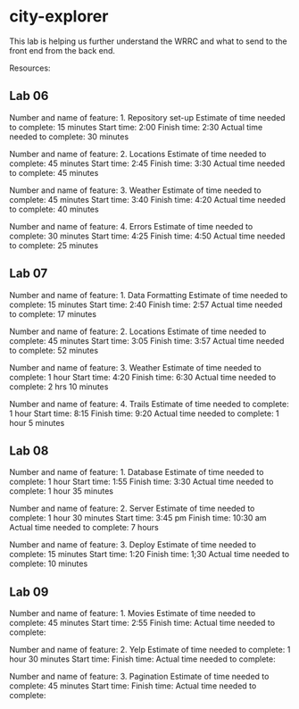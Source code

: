 # city-explorer
This lab is helping us further understand the WRRC and what to send to the front end from the back end.

Resources:

## Lab 06
Number and name of feature: 1. Repository set-up
Estimate of time needed to complete: 15 minutes
Start time: 2:00
Finish time: 2:30
Actual time needed to complete: 30 minutes

Number and name of feature: 2. Locations
Estimate of time needed to complete:  45 minutes
Start time: 2:45
Finish time: 3:30
Actual time needed to complete: 45 minutes

Number and name of feature: 3. Weather
Estimate of time needed to complete:  45 minutes
Start time: 3:40
Finish time: 4:20
Actual time needed to complete: 40 minutes

Number and name of feature: 4. Errors
Estimate of time needed to complete:  30 minutes
Start time: 4:25
Finish time: 4:50
Actual time needed to complete: 25 minutes

## Lab 07
Number and name of feature: 1. Data Formatting
Estimate of time needed to complete: 15 minutes
Start time: 2:40
Finish time: 2:57
Actual time needed to complete: 17 minutes

Number and name of feature: 2. Locations
Estimate of time needed to complete:  45 minutes
Start time: 3:05
Finish time: 3:57
Actual time needed to complete: 52 minutes

Number and name of feature: 3. Weather
Estimate of time needed to complete: 1 hour
Start time: 4:20
Finish time: 6:30
Actual time needed to complete: 2 hrs 10 minutes

Number and name of feature: 4. Trails
Estimate of time needed to complete: 1 hour
Start time: 8:15
Finish time: 9:20
Actual time needed to complete: 1 hour 5 minutes

## Lab 08
Number and name of feature: 1. Database
Estimate of time needed to complete: 1 hour
Start time: 1:55
Finish time: 3:30
Actual time needed to complete: 1 hour 35 minutes

Number and name of feature: 2. Server
Estimate of time needed to complete:  1 hour 30 minutes
Start time: 3:45 pm
Finish time: 10:30 am
Actual time needed to complete: 7 hours

Number and name of feature: 3. Deploy
Estimate of time needed to complete: 15 minutes
Start time: 1:20
Finish time: 1;30
Actual time needed to complete: 10 minutes

## Lab 09

Number and name of feature: 1. Movies
Estimate of time needed to complete: 45 minutes
Start time: 2:55
Finish time: 
Actual time needed to complete: 

Number and name of feature: 2. Yelp
Estimate of time needed to complete:  1 hour 30 minutes
Start time: 
Finish time: 
Actual time needed to complete: 

Number and name of feature: 3. Pagination
Estimate of time needed to complete: 45 minutes
Start time: 
Finish time: 
Actual time needed to complete: 




